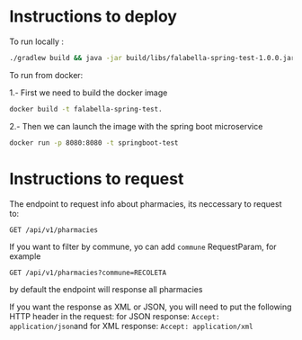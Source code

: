 # Instructions to deploy 

To run locally :
```bash
./gradlew build && java -jar build/libs/falabella-spring-test-1.0.0.jar
```

To run from docker:

1.- First we need to build the docker image 
```bash
docker build -t falabella-spring-test.
```

2.- Then we can launch the image with the spring boot microservice
```bash
docker run -p 8080:8080 -t springboot-test
```

# Instructions to request

The endpoint to request info about pharmacies, its neccessary to request to:

`GET /api/v1/pharmacies`

If you want to filter by commune, yo can add `commune` RequestParam, for example

`GET /api/v1/pharmacies?commune=RECOLETA`

by default the endpoint will response all pharmacies

If you want the response as XML or JSON, you will need to put the following HTTP header in the request:
for JSON response: `Accept: application/json`and for XML response: `Accept: application/xml` 


